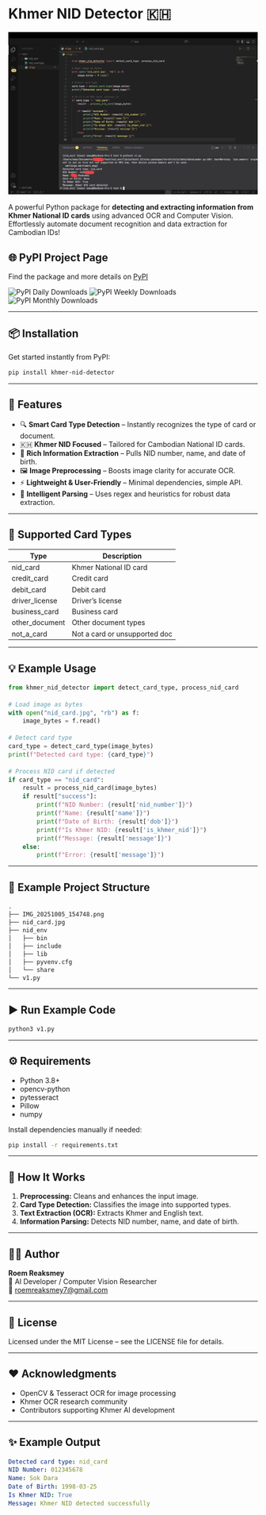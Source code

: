 # Khmer NID Detector 🇰🇭

![Khmer NID Detector](example.png)

A powerful Python package for **detecting and extracting information from Khmer National ID cards** using advanced OCR and Computer Vision. Effortlessly automate document recognition and data extraction for Cambodian IDs!

## 🌐 PyPI Project Page

Find the package and more details on [PyPI](https://pypi.org/project/khmer-nid-detector/)

![PyPI Daily Downloads](https://img.shields.io/pypi/dd/khmer-nid-detector?style=flat-square)
![PyPI Weekly Downloads](https://img.shields.io/pypi/dw/khmer-nid-detector?style=flat-square)
![PyPI Monthly Downloads](https://img.shields.io/pypi/dm/khmer-nid-detector?style=flat-square)


---

## 📦 Installation

Get started instantly from PyPI:

```bash
pip install khmer-nid-detector
```

---

## 🚀 Features

- 🔍 **Smart Card Type Detection** – Instantly recognizes the type of card or document.
- 🇰🇭 **Khmer NID Focused** – Tailored for Cambodian National ID cards.
- 📄 **Rich Information Extraction** – Pulls NID number, name, and date of birth.
- 🖼️ **Image Preprocessing** – Boosts image clarity for accurate OCR.
- ⚡ **Lightweight & User-Friendly** – Minimal dependencies, simple API.
- 🧠 **Intelligent Parsing** – Uses regex and heuristics for robust data extraction.

---

## 🪪 Supported Card Types

| Type           | Description                    |
|----------------|-------------------------------|
| nid_card       | Khmer National ID card         |
| credit_card    | Credit card                    |
| debit_card     | Debit card                     |
| driver_license | Driver’s license               |
| business_card  | Business card                  |
| other_document | Other document types           |
| not_a_card     | Not a card or unsupported doc  |

---

## 💡 Example Usage

```python
from khmer_nid_detector import detect_card_type, process_nid_card

# Load image as bytes
with open("nid_card.jpg", "rb") as f:
    image_bytes = f.read()

# Detect card type
card_type = detect_card_type(image_bytes)
print(f"Detected card type: {card_type}")

# Process NID card if detected
if card_type == "nid_card":
    result = process_nid_card(image_bytes)
    if result["success"]:
        print(f"NID Number: {result['nid_number']}")
        print(f"Name: {result['name']}")
        print(f"Date of Birth: {result['dob']}")
        print(f"Is Khmer NID: {result['is_khmer_nid']}")
        print(f"Message: {result['message']}")
    else:
        print(f"Error: {result['message']}")
```

---

## 📁 Example Project Structure

```
.
├── IMG_20251005_154748.png
├── nid_card.jpg
├── nid_env
│   ├── bin
│   ├── include
│   ├── lib
│   ├── pyvenv.cfg
│   └── share
└── v1.py
```

---

## ▶️ Run Example Code

```bash
python3 v1.py
```

---

## ⚙️ Requirements

- Python 3.8+
- opencv-python
- pytesseract
- Pillow
- numpy

Install dependencies manually if needed:

```bash
pip install -r requirements.txt
```

---

## 🧠 How It Works

1. **Preprocessing:** Cleans and enhances the input image.
2. **Card Type Detection:** Classifies the image into supported types.
3. **Text Extraction (OCR):** Extracts Khmer and English text.
4. **Information Parsing:** Detects NID number, name, and date of birth.

---

## 🧑‍💻 Author

**Roem Reaksmey**  
💼 AI Developer / Computer Vision Researcher  
📧 roemreaksmey7@gmail.com  

---

## 📄 License

Licensed under the MIT License – see the LICENSE file for details.

---

## ❤️ Acknowledgments

- OpenCV & Tesseract OCR for image processing
- Khmer OCR research community
- Contributors supporting Khmer AI development

---

## ✨ Example Output

```yaml
Detected card type: nid_card
NID Number: 012345678
Name: Sok Dara
Date of Birth: 1998-03-25
Is Khmer NID: True
Message: Khmer NID detected successfully
```
